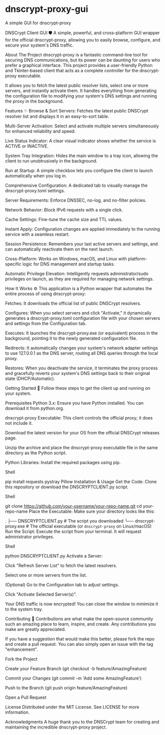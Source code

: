 # dnscrypt-proxy-gui
A simple GUI for dnscrypt-proxy

DNSCrypt Client GUI 🛡️
A simple, powerful, and cross-platform GUI wrapper for the official dnscrypt-proxy, allowing you to easily browse, configure, and secure your system's DNS traffic.

About The Project
dnscrypt-proxy is a fantastic command-line tool for securing DNS communications, but its power can be daunting for users who prefer a graphical interface. This project provides a user-friendly Python and Tkinter-based client that acts as a complete controller for the dnscrypt-proxy executable.

It allows you to fetch the latest public resolver lists, select one or more servers, and instantly activate them. It handles everything from generating the configuration file to modifying your system's DNS settings and running the proxy in the background.

Features ✨
Browse & Sort Servers: Fetches the latest public DNSCrypt resolver list and displays it in an easy-to-sort table.

Multi-Server Activation: Select and activate multiple servers simultaneously for enhanced reliability and speed.

Live Status Indicator: A clear visual indicator shows whether the service is ACTIVE or INACTIVE.

System Tray Integration: Hides the main window to a tray icon, allowing the client to run unobtrusively in the background.

Run at Startup: A simple checkbox lets you configure the client to launch automatically when you log in.

Comprehensive Configuration: A dedicated tab to visually manage the dnscrypt-proxy.toml settings.

Server Requirements: Enforce DNSSEC, no-log, and no-filter policies.

Network Behavior: Block IPv6 requests with a single click.

Cache Settings: Fine-tune the cache size and TTL values.

Instant Apply: Configuration changes are applied immediately to the running service with a seamless restart.

Session Persistence: Remembers your last active servers and settings, and can automatically reactivate them on the next launch.

Cross-Platform: Works on Windows, macOS, and Linux with platform-specific logic for DNS management and startup tasks.

Automatic Privilege Elevation: Intelligently requests administrator/sudo privileges on launch, as they are required for managing network settings.

How It Works ⚙️
This application is a Python wrapper that automates the entire process of using dnscrypt-proxy:

Fetches: It downloads the official list of public DNSCrypt resolvers.

Configures: When you select servers and click "Activate," it dynamically generates a dnscrypt-proxy.toml configuration file with your chosen servers and settings from the Configuration tab.

Executes: It launches the dnscrypt-proxy.exe (or equivalent) process in the background, pointing it to the newly generated configuration file.

Redirects: It automatically changes your system's network adapter settings to use 127.0.0.1 as the DNS server, routing all DNS queries through the local proxy.

Restores: When you deactivate the service, it terminates the proxy process and gracefully reverts your system's DNS settings back to their original state (DHCP/Automatic).

Getting Started 🚀
Follow these steps to get the client up and running on your system.

Prerequisites
Python 3.x: Ensure you have Python installed. You can download it from python.org.

dnscrypt-proxy Executable: This client controls the official proxy; it does not include it.

Download the latest version for your OS from the official DNSCrypt releases page.

Unzip the archive and place the dnscrypt-proxy executable file in the same directory as the Python script.

Python Libraries: Install the required packages using pip.

Shell

pip install requests pystray Pillow
Installation & Usage
Get the Code: Clone this repository or download the DNSCRYPTCLIENT.py script.

Shell

git clone https://github.com/your-username/your-repo-name.git
cd your-repo-name
Place the Executable: Make sure your directory looks like this:

.
├── DNSCRYPTCLIENT.py       # The script you downloaded
└── dnscrypt-proxy.exe      # The official executable (or `dnscrypt-proxy` on Linux/macOS)
Run the Script: Execute the script from your terminal. It will request administrator privileges.

Shell

python DNSCRYPTCLIENT.py
Activate a Server:

Click "Refresh Server List" to fetch the latest resolvers.

Select one or more servers from the list.

(Optional) Go to the Configuration tab to adjust settings.

Click "Activate Selected Server(s)".

Your DNS traffic is now encrypted! You can close the window to minimize it to the system tray.

Contributing 🤝
Contributions are what make the open-source community such an amazing place to learn, inspire, and create. Any contributions you make are greatly appreciated.

If you have a suggestion that would make this better, please fork the repo and create a pull request. You can also simply open an issue with the tag "enhancement".

Fork the Project

Create your Feature Branch (git checkout -b feature/AmazingFeature)

Commit your Changes (git commit -m 'Add some AmazingFeature')

Push to the Branch (git push origin feature/AmazingFeature)

Open a Pull Request

License
Distributed under the MIT License. See LICENSE for more information.

Acknowledgments
A huge thank you to the DNSCrypt team for creating and maintaining the incredible dnscrypt-proxy project.
